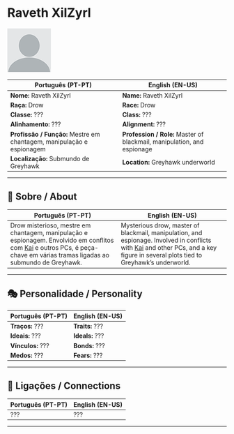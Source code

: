 # Raveth XilZyrl

![Raveth XilZyrl](docs/assets/npc/npc_blank.png)

| **Português (PT-PT)** | **English (EN-US)** |
| --------------------- | ------------------- |
| **Nome:** Raveth XilZyrl | **Name:** Raveth XilZyrl |
| **Raça:** Drow | **Race:** Drow |
| **Classe:** ??? | **Class:** ??? |
| **Alinhamento:** ??? | **Alignment:** ??? |
| **Profissão / Função:** Mestre em chantagem, manipulação e espionagem | **Profession / Role:** Master of blackmail, manipulation, and espionage |
| **Localização:** Submundo de Greyhawk | **Location:** Greyhawk underworld |

---

## 📖 Sobre / About

| **Português (PT-PT)** | **English (EN-US)** |
| --------------------- | ------------------- |
| Drow misterioso, mestre em chantagem, manipulação e espionagem. Envolvido em conflitos com [Kai](pc_kai.md) e outros PCs, é peça-chave em várias tramas ligadas ao submundo de Greyhawk. | Mysterious drow, master of blackmail, manipulation, and espionage. Involved in conflicts with [Kai](pc_kai.md) and other PCs, and a key figure in several plots tied to Greyhawk’s underworld. |

---

## 🎭 Personalidade / Personality

| **Português (PT-PT)** | **English (EN-US)** |
| --------------------- | ------------------- |
| **Traços:** ??? | **Traits:** ??? |
| **Ideais:** ??? | **Ideals:** ??? |
| **Vínculos:** ??? | **Bonds:** ??? |
| **Medos:** ??? | **Fears:** ??? |

---

## 🔗 Ligações / Connections

| **Português (PT-PT)** | **English (EN-US)** |
| --------------------- | ------------------- |
| ??? | ??? |

---
